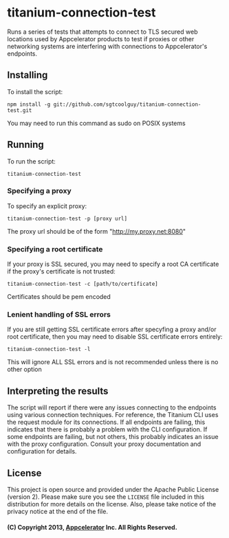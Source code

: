 titanium-connection-test
========================

Runs a series of tests that attempts to connect to TLS secured web locations used by Appcelerator products to test if
proxies or other networking systems are interfering with connections to Appcelerator's endpoints.

## Installing

To install the script:

```
npm install -g git://github.com/sgtcoolguy/titanium-connection-test.git
```

You may need to run this command as sudo on POSIX systems

## Running

To run the script:

```
titanium-connection-test
```

### Specifying a proxy

To specify an explicit proxy:

```
titanium-connection-test -p [proxy url]
```

The proxy url should be of the form "http://my.proxy.net:8080"

### Specifying a root certificate

If your proxy is SSL secured, you may need to specify a root CA certificate if the proxy's certificate is not trusted:

```
titanium-connection-test -c [path/to/certificate]
```

Certificates should be pem encoded

### Lenient handling of SSL errors

If you are still getting SSL certificate errors after specyfing a proxy and/or root certificate, then you may need
to disable SSL certificate errors entirely:

```
titanium-connection-test -l
```

This will ignore ALL SSL errors and is not recommended unless there is no other option

## Interpreting the results

The script will report if there were any issues connecting to the endpoints using various connection techniques. For
reference, the Titanium CLI uses the request module for its connections. If all endpoints are failing, this indicates
that there is probably a problem with the CLI configuration. If some endpoints are failing, but not others, this probably
indicates an issue with the proxy configuration. Consult your proxy documentation and configuration for details.

## License

This project is open source and provided under the Apache Public License
(version 2). Please make sure you see the `LICENSE` file included in this
distribution for more details on the license.  Also, please take notice of the
privacy notice at the end of the file.

#### (C) Copyright 2013, [Appcelerator](http://www.appcelerator.com/) Inc. All Rights Reserved.
